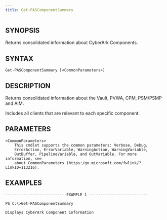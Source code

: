 ```yaml
---
title: Get-PASComponentSummary
---
```


## SYNOPSIS

Returns consolidated information about CyberArk Components.

## SYNTAX

    Get-PASComponentSummary [<CommonParameters>]

## DESCRIPTION

Returns consolidated information about the Vault, PVWA, CPM, PSM/PSMP and AIM.

Includes all clients that are relevant to each specific component.

## PARAMETERS

    <CommonParameters>
        This cmdlet supports the common parameters: Verbose, Debug,
        ErrorAction, ErrorVariable, WarningAction, WarningVariable,
        OutBuffer, PipelineVariable, and OutVariable. For more information, see
        about_CommonParameters (https:/go.microsoft.com/fwlink/?LinkID=113216).

## EXAMPLES

    -------------------------- EXAMPLE 1 --------------------------

    PS C:\>Get-PASComponentSummary

    Displays CyberArk Component information
